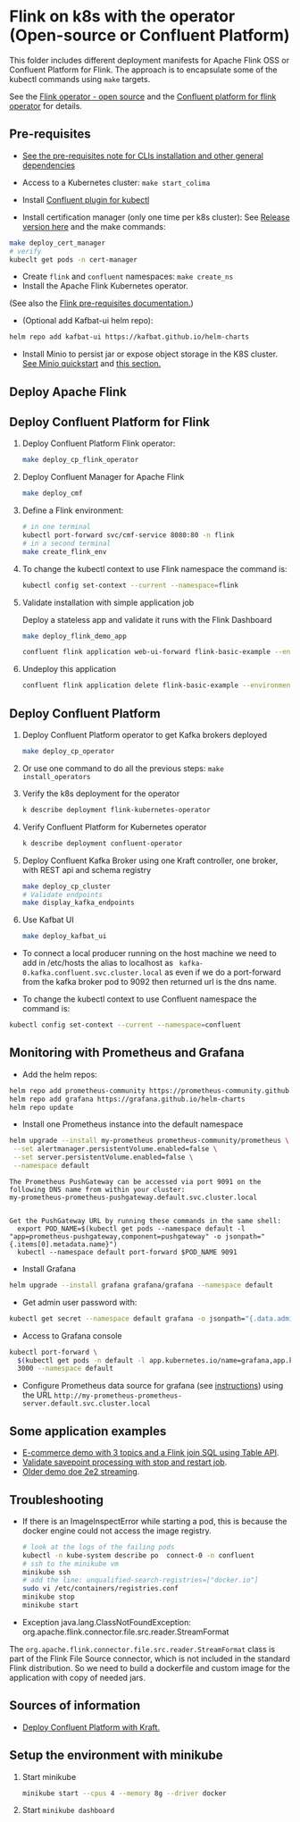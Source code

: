 # Flink on k8s with the operator (Open-source or Confluent Platform)

This folder includes different deployment manifests for Apache Flink OSS or Confluent Platform for Flink. The approach is to encapsulate some of the kubectl commands using `make` targets. 

See the [Flink operator - open source](https://nightlies.apache.org/flink/flink-docs-release-1.20/docs/deployment/resource-providers/standalone/kubernetes/) and the [Confluent platform for flink operator](https://docs.confluent.io/platform/current/flink/get-started.html) for details.

## Pre-requisites

* [See the pre-requisites note for CLIs installation and other general dependencies](https://github.com/jbcodeforce/flink-studies/coding/k8-deploy/#pre-requisites)

* Access to a Kubernetes cluster: `make start_colima`

* Install [Confluent plugin for kubectl](https://docs.confluent.io/operator/current/co-deploy-cfk.html#co-install-plugin)

* Install certification manager (only one time per k8s cluster): See [Release version here](https://github.com/cert-manager/cert-manager/) and the make commands:

```sh
make deploy_cert_manager
# verify
kubeclt get pods -n cert-manager
```

* Create `flink` and `confluent` namespaces: `make create_ns`
* Install the Apache Flink Kubernetes operator.

(See also the [Flink pre-requisites documentation.](https://nightlies.apache.org/flink/flink-kubernetes-operator-docs-stable/docs/try-flink-kubernetes-operator/quick-start/))

* (Optional add Kafbat-ui helm repo):

```sh
helm repo add kafbat-ui https://kafbat.github.io/helm-charts
```

* Install Minio to persist jar or expose object storage in the K8S cluster. [See Minio quickstart](https://min.io/docs/minio/linux/reference/minio-mc.html#quickstart) and [this section.](https://jbcodeforce.github.io/flink-studies/coding/k8s-deploy/#using-minio)


## Deploy Apache Flink

## Deploy Confluent Platform for Flink

1. Deploy Confluent Platform Flink operator:

    ```sh
    make deploy_cp_flink_operator
    ```

1. Deploy Confluent Manager for Apache Flink

    ```sh
    make deploy_cmf
    ```

1. Define a Flink environment:

    ```sh
    # in one terminal
    kubectl port-forward svc/cmf-service 8080:80 -n flink
    # in a second terminal
    make create_flink_env
    ```

1. To change the kubectl context to use Flink namespace the command is:

    ```sh
    kubectl config set-context --current --namespace=flink
    ```

1. Validate installation with simple application job

    Deploy a stateless app and validate it runs with the Flink Dashboard

    ```sh
    make deploy_flink_demo_app

    confluent flink application web-ui-forward flink-basic-example --environment env1 --port 8090 --url http://localhost:8084
    ```

1. Undeploy this application

    ```sh
    confluent flink application delete flink-basic-example --environment env1  --url http://localhost:8084
    ```

## Deploy Confluent Platform

1. Deploy Confluent Platform operator to get Kafka brokers deployed

    ```sh
    make deploy_cp_operator
    ```

1. Or use one command to do all the previous steps: `make install_operators`

1. Verify the k8s deployment for the operator

    ```sh
    k describe deployment flink-kubernetes-operator
    ```

1. Verify Confluent Platform for Kubernetes operator

    ```sh
    k describe deployment confluent-operator
    ```

1. Deploy Confluent Kafka Broker using one Kraft controller, one broker, with REST api and schema registry

    ```sh
    make deploy_cp_cluster
    # Validate endpoints
    make display_kafka_endpoints 
    ```

1. Use Kafbat UI

    ```sh
    make deploy_kafbat_ui
    ```

* To connect a local producer running on the host machine we need to add in /etc/hosts the alias to localhost as ` kafka-0.kafka.confluent.svc.cluster.local` as even if we do a port-forward from the kafka broker pod to 9092 then returned url is the dns name.

* To change the kubectl context  to use Confluent namespace the command is:

```sh
kubectl config set-context --current --namespace=confluent
```

## Monitoring with Prometheus and Grafana

* Add the helm repos:

```sh
helm repo add prometheus-community https://prometheus-community.github.io/helm-charts
helm repo add grafana https://grafana.github.io/helm-charts
helm repo update
```

* Install one Prometheus instance into the default namespace

```sh
helm upgrade --install my-prometheus prometheus-community/prometheus \
 --set alertmanager.persistentVolume.enabled=false \
 --set server.persistentVolume.enabled=false \
 --namespace default
```

```
The Prometheus PushGateway can be accessed via port 9091 on the following DNS name from within your cluster:
my-prometheus-prometheus-pushgateway.default.svc.cluster.local


Get the PushGateway URL by running these commands in the same shell:
  export POD_NAME=$(kubectl get pods --namespace default -l "app=prometheus-pushgateway,component=pushgateway" -o jsonpath="{.items[0].metadata.name}")
  kubectl --namespace default port-forward $POD_NAME 9091
```

* Install Grafana

```sh
helm upgrade --install grafana grafana/grafana --namespace default
```

* Get admin user password with:

```sh
kubectl get secret --namespace default grafana -o jsonpath="{.data.admin-password}" | base64 --decode ; echo
```

* Access to Grafana console

```sh
kubectl port-forward \
  $(kubectl get pods -n default -l app.kubernetes.io/name=grafana,app.kubernetes.io/instance=grafana -o name) \
  3000 --namespace default
```

* Configure Prometheus data source for grafana (see [instructions](https://prometheus.io/docs/visualization/grafana/#creating-a-prometheus-data-source)) using the URL `http://my-prometheus-prometheus-server.default.svc.cluster.local`

## Some application examples

* [E-commerce demo with 3 topics and a Flink join SQL using Table API](../../e2e-demos/e-com-sale/README.md).
* [Validate savepoint processing with stop and restart job](../../e2e-demos/savepoint-demo/readme.md).
* [Older demo doe 2e2 streaming](../../e2e-demos/e2e-streaming-demo/README.md).

## Troubleshooting

* If there is an ImageInspectError while starting a pod, this is because the docker engine could not access the image registry.

    ```sh
    # look at the logs of the failing pods
    kubectl -n kube-system describe po  connect-0 -n confluent
    # ssh to the minikube vm
    minikube ssh
    # add the line: unqualified-search-registries=["docker.io"]
    sudo vi /etc/containers/registries.conf
    minikube stop
    minikube start
    ```

* Exception java.lang.ClassNotFoundException: org.apache.flink.connector.file.src.reader.StreamFormat

The `org.apache.flink.connector.file.src.reader.StreamFormat` class is part of the Flink File Source connector, which is not included in the standard Flink distribution. So we need to build a dockerfile and custom image for the application with copy of needed jars.


## Sources of information

* [Deploy Confluent Platform with Kraft.](https://github.com/confluentinc/confluent-kubernetes-examples/tree/master/quickstart-deploy)



## Setup the environment with minikube

1. Start minikube

    ```sh
    minikube start --cpus 4 --memory 8g --driver docker
    ```

1. Start `minikube dashboard`